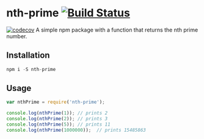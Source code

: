 # nth-prime [![Build Status](https://travis-ci.org/edgarpf/nth-prime.svg?branch=master)](https://travis-ci.org/edgarpf/nth-prime) 
 [![codecov](https://codecov.io/gh/edgarpf/nth-prime/branch/master/graph/badge.svg)](https://codecov.io/gh/edgarpf/nth-prime)
A simple npm package with a function that returns the nth prime number.

## Installation
```js
npm i -S nth-prime
```

## Usage
```js
var nthPrime = require('nth-prime');

console.log(nthPrime(1)); // prints 2
console.log(nthPrime(2)); // prints 3
console.log(nthPrime(5)); // prints 11
console.log(nthPrime(1000000));  // prints 15485863

```

